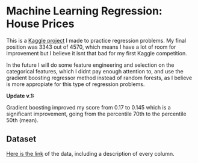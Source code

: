 # Machine Learning Regression: House Prices

This is a [Kaggle project](https://www.kaggle.com/c/house-prices-advanced-regression-techniques/overview) I made to practice regression problems. My final position was 3343 out of 4570, which means I have a lot of room for improvement but I believe it isnt that bad for my first Kaggle competition. 

In the future I will do some feature engineering and selection on the categorical features, which I didnt pay enough attention to, and use the gradient boosting regressor method instead of random forests, as I believe is more appropiate for this type of regression problems.

**Update v.1:**

Gradient boosting improved my score from 0.17 to 0.145 which is a significant improvement, going from the percentile 70th to the percentile 50th (mean). 

## Dataset

[Here is the link](https://www.kaggle.com/c/house-prices-advanced-regression-techniques/data) of the data, including a description of every column.
